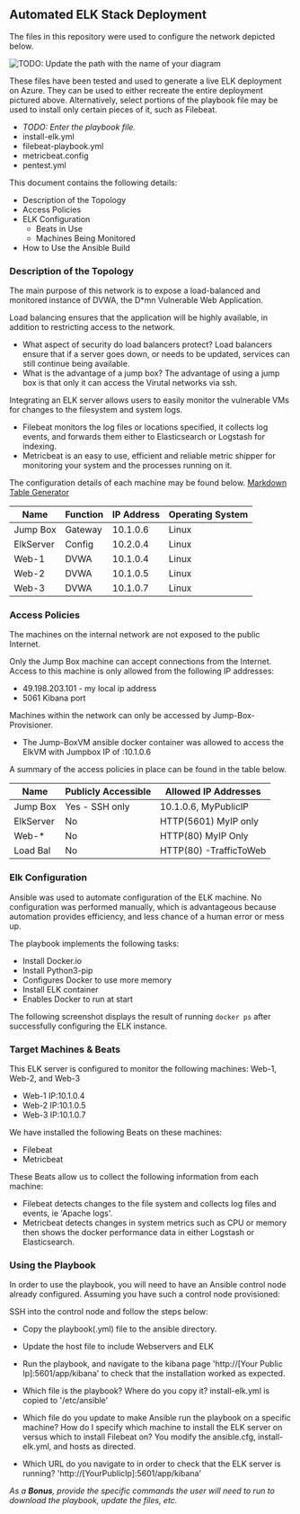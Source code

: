 ## Automated ELK Stack Deployment

The files in this repository were used to configure the network depicted below.

![TODO: Update the path with the name of your diagram](Images/diagram_filename.png)

These files have been tested and used to generate a live ELK deployment on Azure. They can be used to either recreate the entire deployment pictured above. Alternatively, select portions of the playbook file may be used to install only certain pieces of it, such as Filebeat.

  - _TODO: Enter the playbook file._ 
  - install-elk.yml 
  - filebeat-playbook.yml
  - metricbeat.config
  - pentest.yml

This document contains the following details:
- Description of the Topology
- Access Policies
- ELK Configuration
  - Beats in Use
  - Machines Being Monitored
- How to Use the Ansible Build


### Description of the Topology

The main purpose of this network is to expose a load-balanced and monitored instance of DVWA, the D*mn Vulnerable Web Application.

Load balancing ensures that the application will be highly available, in addition to restricting access to the network. 
- What aspect of security do load balancers protect? Load balancers ensure that if a server goes down, or needs to be updated, services can still continue being available. 
- What is the advantage of a jump box? The advantage of using a jump box is that only it can access the Virutal networks via ssh.

Integrating an ELK server allows users to easily monitor the vulnerable VMs for changes to the filesystem and system logs.
- Filebeat monitors the log files or locations specified, it collects log events, and forwards them either to Elasticsearch or Logstash for indexing.
- Metricbeat is an easy to use, efficient and reliable metric shipper for monitoring your system and the processes running on it. 

The configuration details of each machine may be found below.
[Markdown Table Generator](http://www.tablesgenerator.com/markdown_tables)

| Name     | Function | IP Address | Operating System |
|----------|----------|------------|------------------|
| Jump Box | Gateway  | 10.1.0.6   | Linux            |
|ElkServer |  Config  | 10.2.0.4   | Linux            |
| Web-1    |   DVWA   | 10.1.0.4   | Linux            |
| Web-2    |   DVWA   | 10.1.0.5   | Linux            |
| Web-3    |   DVWA   | 10.1.0.7   | Linux            |

### Access Policies

The machines on the internal network are not exposed to the public Internet. 

Only the Jump Box machine can accept connections from the Internet. Access to this machine is only allowed from the following IP addresses:
- 49.198.203.101 - my local ip address
- 5061 Kibana port

Machines within the network can only be accessed by Jump-Box-Provisioner.
- The Jump-BoxVM ansible docker container was allowed to access the ElkVM with Jumpbox IP of :10.1.0.6

A summary of the access policies in place can be found in the table below.

| Name     | Publicly Accessible | Allowed IP Addresses |
|----------|---------------------|----------------------|
| Jump Box | Yes - SSH only      | 10.1.0.6, MyPublicIP |
|ElkServer | No                  | HTTP(5601) MyIP only |
| Web-*    | No                  | HTTP(80) MyIP Only   |
| Load Bal | No                  |HTTP(80) -TrafficToWeb|       

### Elk Configuration

Ansible was used to automate configuration of the ELK machine. No configuration was performed manually, which is advantageous because automation provides efficiency, and less chance of a human error or mess up.

The playbook implements the following tasks:

- Install Docker.io
- Install Python3-pip
- Configures Docker to use more memory
- Install ELK container
- Enables Docker to run at start

The following screenshot displays the result of running `docker ps` after successfully configuring the ELK instance.

[](sudodockerps.png)

### Target Machines & Beats
This ELK server is configured to monitor the following machines: Web-1, Web-2, and Web-3
- Web-1 IP:10.1.0.4
- Web-2 IP:10.1.0.5
- Web-3 IP:10.1.0.7

We have installed the following Beats on these machines: 
- Filebeat
- Metricbeat

These Beats allow us to collect the following information from each machine:
- Filebeat detects changes to the file system and collects log files and events, ie 'Apache logs'.
- Metricbeat detects changes in system metrics such as CPU or memory then shows the docker performance data in either Logstash or Elasticsearch.

### Using the Playbook
In order to use the playbook, you will need to have an Ansible control node already configured. Assuming you have such a control node provisioned: 

SSH into the control node and follow the steps below:
- Copy the playbook(.yml) file to the ansible directory.
- Update the host file to include Webservers and ELK
- Run the playbook, and navigate to the kibana page 'http://[Your Public Ip]:5601/app/kibana' to check that the installation worked as expected.

- Which file is the playbook? Where do you copy it? install-elk.yml is copied to '/etc/ansible'
- Which file do you update to make Ansible run the playbook on a specific machine? How do I specify which machine to install the ELK server on versus which to install Filebeat on? You modify the ansible.cfg, install-elk.yml, and hosts as directed. 
- Which URL do you navigate to in order to check that the ELK server is running? 'http://[YourPublicIp]:5601/app/kibana'

_As a **Bonus**, provide the specific commands the user will need to run to download the playbook, update the files, etc._